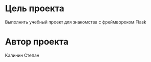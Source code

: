# Цель проекта
Выполнить учебный проект для знакомства с фреймвороком Flask
# Автор проекта
Калинин Степан

